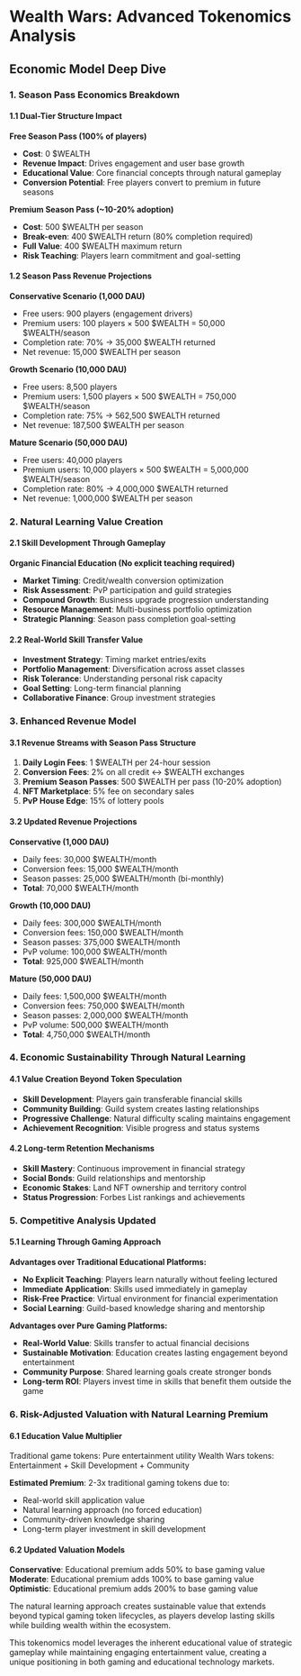 # Wealth Wars: Advanced Tokenomics Analysis

## Economic Model Deep Dive

### 1. Season Pass Economics Breakdown

#### 1.1 Dual-Tier Structure Impact
**Free Season Pass (100% of players)**
- **Cost**: 0 $WEALTH
- **Revenue Impact**: Drives engagement and user base growth
- **Educational Value**: Core financial concepts through natural gameplay
- **Conversion Potential**: Free players convert to premium in future seasons

**Premium Season Pass (~10-20% adoption)**
- **Cost**: 500 $WEALTH per season
- **Break-even**: 400 $WEALTH return (80% completion required)
- **Full Value**: 400 $WEALTH maximum return
- **Risk Teaching**: Players learn commitment and goal-setting

#### 1.2 Season Pass Revenue Projections
**Conservative Scenario (1,000 DAU)**
- Free users: 900 players (engagement drivers)
- Premium users: 100 players × 500 $WEALTH = 50,000 $WEALTH/season
- Completion rate: 70% → 35,000 $WEALTH returned
- Net revenue: 15,000 $WEALTH per season

**Growth Scenario (10,000 DAU)**
- Free users: 8,500 players
- Premium users: 1,500 players × 500 $WEALTH = 750,000 $WEALTH/season
- Completion rate: 75% → 562,500 $WEALTH returned
- Net revenue: 187,500 $WEALTH per season

**Mature Scenario (50,000 DAU)**
- Free users: 40,000 players
- Premium users: 10,000 players × 500 $WEALTH = 5,000,000 $WEALTH/season
- Completion rate: 80% → 4,000,000 $WEALTH returned
- Net revenue: 1,000,000 $WEALTH per season

### 2. Natural Learning Value Creation

#### 2.1 Skill Development Through Gameplay
**Organic Financial Education (No explicit teaching required)**
- **Market Timing**: Credit/wealth conversion optimization
- **Risk Assessment**: PvP participation and guild strategies
- **Compound Growth**: Business upgrade progression understanding
- **Resource Management**: Multi-business portfolio optimization
- **Strategic Planning**: Season pass completion goal-setting

#### 2.2 Real-World Skill Transfer Value
- **Investment Strategy**: Timing market entries/exits
- **Portfolio Management**: Diversification across asset classes
- **Risk Tolerance**: Understanding personal risk capacity
- **Goal Setting**: Long-term financial planning
- **Collaborative Finance**: Group investment strategies

### 3. Enhanced Revenue Model

#### 3.1 Revenue Streams with Season Pass Structure
1. **Daily Login Fees**: 1 $WEALTH per 24-hour session
2. **Conversion Fees**: 2% on all credit ↔ $WEALTH exchanges
3. **Premium Season Passes**: 500 $WEALTH per pass (10-20% adoption)
4. **NFT Marketplace**: 5% fee on secondary sales
5. **PvP House Edge**: 15% of lottery pools

#### 3.2 Updated Revenue Projections
**Conservative (1,000 DAU)**
- Daily fees: 30,000 $WEALTH/month
- Conversion fees: 15,000 $WEALTH/month
- Season passes: 25,000 $WEALTH/month (bi-monthly)
- **Total**: 70,000 $WEALTH/month

**Growth (10,000 DAU)**
- Daily fees: 300,000 $WEALTH/month
- Conversion fees: 150,000 $WEALTH/month
- Season passes: 375,000 $WEALTH/month
- PvP volume: 100,000 $WEALTH/month
- **Total**: 925,000 $WEALTH/month

**Mature (50,000 DAU)**
- Daily fees: 1,500,000 $WEALTH/month
- Conversion fees: 750,000 $WEALTH/month
- Season passes: 2,000,000 $WEALTH/month
- PvP volume: 500,000 $WEALTH/month
- **Total**: 4,750,000 $WEALTH/month

### 4. Economic Sustainability Through Natural Learning

#### 4.1 Value Creation Beyond Token Speculation
- **Skill Development**: Players gain transferable financial skills
- **Community Building**: Guild system creates lasting relationships
- **Progressive Challenge**: Natural difficulty scaling maintains engagement
- **Achievement Recognition**: Visible progress and status systems

#### 4.2 Long-term Retention Mechanisms
- **Skill Mastery**: Continuous improvement in financial strategy
- **Social Bonds**: Guild relationships and mentorship
- **Economic Stakes**: Land NFT ownership and territory control
- **Status Progression**: Forbes List rankings and achievements

### 5. Competitive Analysis Updated

#### 5.1 Learning Through Gaming Approach
**Advantages over Traditional Educational Platforms:**
- **No Explicit Teaching**: Players learn naturally without feeling lectured
- **Immediate Application**: Skills used immediately in gameplay
- **Risk-Free Practice**: Virtual environment for financial experimentation
- **Social Learning**: Guild-based knowledge sharing and mentorship

**Advantages over Pure Gaming Platforms:**
- **Real-World Value**: Skills transfer to actual financial decisions
- **Sustainable Motivation**: Education creates lasting engagement beyond entertainment
- **Community Purpose**: Shared learning goals create stronger bonds
- **Long-term ROI**: Players invest time in skills that benefit them outside the game

### 6. Risk-Adjusted Valuation with Natural Learning Premium

#### 6.1 Education Value Multiplier
Traditional game tokens: Pure entertainment utility
Wealth Wars tokens: Entertainment + Skill Development + Community

**Estimated Premium**: 2-3x traditional gaming tokens due to:
- Real-world skill application value
- Natural learning approach (no forced education)
- Community-driven knowledge sharing
- Long-term player investment in skill development

#### 6.2 Updated Valuation Models
**Conservative**: Educational premium adds 50% to base gaming value
**Moderate**: Educational premium adds 100% to base gaming value
**Optimistic**: Educational premium adds 200% to base gaming value

The natural learning approach creates sustainable value that extends beyond typical gaming token lifecycles, as players develop lasting skills while building wealth within the ecosystem.

This tokenomics model leverages the inherent educational value of strategic gameplay while maintaining engaging entertainment value, creating a unique positioning in both gaming and educational technology markets.
